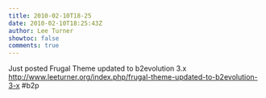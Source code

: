 ```yaml
---
title: 2010-02-10T18-25
date: 2010-02-10T18:25:43Z
author: Lee Turner
showtoc: false
comments: true
---
```


Just posted Frugal Theme updated to b2evolution 3.x http://www.leeturner.org/index.php/frugal-theme-updated-to-b2evolution-3-x #b2p

